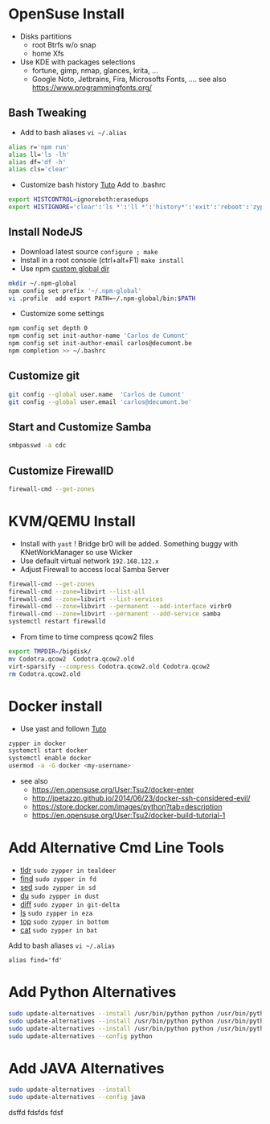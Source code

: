 # OpenSuse Install 
- Disks partitions
  - root Btrfs w/o snap
  - home Xfs
- Use KDE with packages selections 
  - fortune, gimp, nmap, glances, krita, ... 
  - Google Noto, Jetbrains, Fira, Microsofts Fonts, .... see also https://www.programmingfonts.org/

## Bash Tweaking
- Add to bash aliases `vi ~/.alias`
```bash
alias r='npm run' 
alias ll='ls -lh'
alias df='df -h'
alias cls='clear'
```
- Customize bash history [Tuto](https://www.cherryservers.com/blog/a-complete-guide-to-linux-bash-history)
Add to .bashrc
```bash
export HISTCONTROL=ignoreboth:erasedups
export HISTIGNORE='clear':'ls *':'ll *':'history*':'exit':'reboot':'zypper*'
```


## Install NodeJS
- Download latest source  `configure ; make`
- Install in a root console (ctrl+alt+F1) `make install`
- Use npm [custom global dir](https://docs.npmjs.com/resolving-eacces-permissions-errors-when-installing-packages-globally)
```bash
mkdir ~/.npm-global
npm config set prefix '~/.npm-global'
vi .profile  add export PATH=~/.npm-global/bin:$PATH
```
- Customize some settings
```bash
npm config set depth 0
npm config set init-author-name 'Carlos de Cumont'
npm config set init-author-email carlos@decumont.be
npm completion >> ~/.bashrc
```

## Customize git
```bash
git config --global user.name  'Carlos de Cumont'
git config --global user.email 'carlos@decumont.be'
```

## Start and Customize Samba
```bash
smbpasswd -a cdc 
```

## Customize FirewallD
```bash
firewall-cmd --get-zones
```


# KVM/QEMU Install
- Install with `yast` ! Bridge br0 will be added.
  Something buggy with KNetWorkManager so use Wicker
- Use default virtual network `192.168.122.x`
- Adjust Firewall to access local Samba Server
```bash
firewall-cmd --get-zones
firewall-cmd --zone=libvirt --list-all
firewall-cmd --zone=libvirt --list-services
firewall-cmd --zone=libvirt --permanent --add-interface virbr0
firewall-cmd --zone=libvirt --permanent --add-service samba 
systemctl restart firewalld
```
- From time to time compress qcow2 files
```bash
export TMPDIR=/bigdisk/
mv Codotra.qcow2  Codotra.qcow2.old
virt-sparsify --compress Codotra.qcow2.old Codotra.qcow2
rm Codotra.qcow2.old
```

# Docker install
- Use yast and follown [Tuto](https://en.opensuse.org/User:Tsu2/docker-build-tutorial-1)
```bash
zypper in docker
systemctl start docker
systemctl enable docker
usermod -a -G docker <my-username>
```
- see also 
  - https://en.opensuse.org/User:Tsu2/docker-enter
  - http://jpetazzo.github.io/2014/06/23/docker-ssh-considered-evil/
  - https://store.docker.com/images/python?tab=description
  - https://en.opensuse.org/User:Tsu2/docker-build-tutorial-1

# Add Alternative Cmd Line Tools
- [tldr](https://github.com/dbrgn/tealdeer)  `sudo zypper in tealdeer`
- [find](https://github.com/sharkdp/fd)  `sudo zypper in fd`
- [sed](https://github.com/chmln/sd)  `sudo zypper in sd`
- [du](https://github.com/bootandy/dust)  `sudo zypper in dust`
- [diff](https://github.com/dandavison/delta)  `sudo zypper in git-delta`
- [ls](https://github.com/eza-community/eza)  `sudo zypper in eza`
- [top](https://github.com/ClementTsang/bottom)  `sudo zypper in bottom`
- [cat](https://github.com/sharkdp/bat)  `sudo zypper in bat` 

Add to bash aliases `vi ~/.alias`
```
alias find='fd'

```

# Add Python Alternatives
```bash
sudo update-alternatives --install /usr/bin/python python /usr/bin/python2.7 2
sudo update-alternatives --install /usr/bin/python python /usr/bin/python3.11 3
sudo update-alternatives --install /usr/bin/python python /usr/bin/python3.12 4
sudo update-alternatives --config python
```

# Add JAVA Alternatives
```bash
sudo update-alternatives --install 
sudo update-alternatives --config java
```



dsffd
fdsfds
fdsf
























